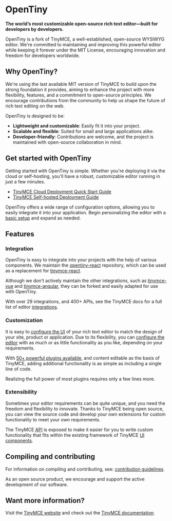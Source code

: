 # OpenTiny

**The world’s most customizable open-source rich text editor—built for developers by developers.**

OpenTiny is a fork of TinyMCE, a well-established, open-source WYSIWYG editor. We're committed to maintaining and improving this powerful editor while keeping it forever under the MIT License, encouraging innovation and freedom for developers worldwide.

## Why OpenTiny?

We're using the last available MIT version of TinyMCE to build upon the strong foundation it provides, aiming to enhance the project with more flexibility, features, and a commitment to open-source principles. We encourage contributions from the community to help us shape the future of rich text editing on the web.

OpenTiny is designed to be:
- **Lightweight and customizable**: Easily fit it into your project.
- **Scalable and flexible**: Suited for small and large applications alike.
- **Developer-friendly**: Contributions are welcome, and the project is maintained with open-source collaboration in mind.

## Get started with OpenTiny

Getting started with OpenTiny is simple. Whether you're deploying it via the cloud or self-hosting, you'll have a robust, customizable editor running in just a few minutes.

- [TinyMCE Cloud Deployment Quick Start Guide](https://www.tiny.cloud/docs/tinymce/6/cloud-quick-start/)
- [TinyMCE Self-hosted Deployment Guide](https://www.tiny.cloud/docs/tinymce/6/npm-projects/)

OpenTiny offers a wide range of configuration options, allowing you to easily integrate it into your application. Begin personalizing the editor with a [basic setup](https://www.tiny.cloud/docs/tinymce/6/basic-setup/) and expand as needed.

## Features

### Integration

OpenTiny is easy to integrate into your projects with the help of various components. We maintain the [opentiny-react](https://github.com/mild-blue/opentiny-react) repository, which can be used as a replacement for [tinymce-react](https://github.com/tinymce/tinymce-react).

Although we don’t actively maintain the other integrations, such as [tinymce-vue](https://github.com/tinymce/tinymce-vue) and [tinymce-angular](https://github.com/tinymce/tinymce-angular), they can be forked and easily adapted for use with OpenTiny.

With over 29 integrations, and 400+ APIs, see the TinyMCE docs for a full list of editor [integrations](https://www.tiny.cloud/docs/tinymce/6/integrations/).

### Customization

It is easy to [configure the UI](https://www.tiny.cloud/docs/tinymce/6/customize-ui/) of your rich text editor to match the design of your site, product or application. Due to its flexibility, you can [configure the editor](https://www.tiny.cloud/docs/tinymce/6/basic-setup/) with as much or as little functionality as you like, depending on your requirements.

With [50+ powerful plugins available](https://www.tiny.cloud/tinymce/features/), and content editable as the basis of TinyMCE, adding additional functionality is as simple as including a single line of code.

Realizing the full power of most plugins requires only a few lines more.

### Extensibility

Sometimes your editor requirements can be quite unique, and you need the freedom and flexibility to innovate. Thanks to TinyMCE being open source, you can view the source code and develop your own extensions for custom functionality to meet your own requirements.

The TinyMCE [API](https://www.tiny.cloud/docs/tinymce/6/apis/tinymce.root/) is exposed to make it easier for you to write custom functionality that fits within the existing framework of TinyMCE [UI components](https://www.tiny.cloud/docs/tinymce/6/custom-ui-components/).

## Compiling and contributing

For information on compiling and contributing, see: [contribution guidelines](CONTRIBUTING.md).

As an open source product, we encourage and support the active development of our software.

## Want more information?

Visit the [TinyMCE website](https://tiny.cloud/) and check out the [TinyMCE documentation](https://www.tiny.cloud/docs/).
